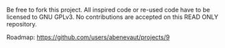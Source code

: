 Be free to fork this project.
All inspired code or re-used code have to be licensed to GNU GPLv3.
No contributions are accepted on this READ ONLY repository.

Roadmap: https://github.com/users/abenevaut/projects/9

